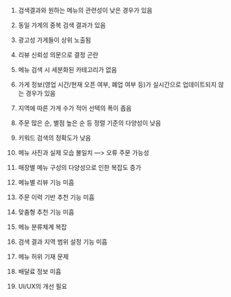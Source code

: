 1. 검색결과와 원하는 메뉴의 관련성이 낮은 경우가 있음

2. 동일 가게의 중복 검색 결과가 있음

3. 광고성 가게들이 상위 노출됨

8. 리뷰 신뢰성 의문으로 결정 곤란

5. 메뉴 검색 시 세분화된 카테고리가 없음

6. 가게 정보(영업 시간/현재 오픈 여부, 폐업 여부 등)가 실시간으로 업데이트되지 않는 경우가 있음

7. 지역에 따른 가게 수가 적어 선택의 폭이 좁음

8. 주문 많은 순, 별점 높은 순 등 정렬 기준의 다양성이 낮음

9. 키워드 검색의 정확도가 낮음

6. 메뉴 사진과 실제 모습 불일치 —> 오류 주문 가능성

9. 매장별 메뉴 구성의 다양성으로 인한 복잡도 증가

11. 메뉴별 리뷰 기능 미흡
12. 주문 이력 기반 추천 기능 미흡
13. 맞춤형 추천 기능 미흡
14. 메뉴 분류체계 복잡
15. 검색 결과 지역 범위 설정 기능 미흡

18. 메뉴 허위 기재 문제
19. 배달료 정보 미흡



10. UI/UX의 개선 필요